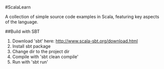 #ScalaLearn

A collection of simple source code examples in Scala, featuring key aspects of the language.


##Build with SBT

1. Download 'sbt' here: http://www.scala-sbt.org/download.html
2. Install sbt package
3. Change dir to the project dir
4. Compile with 'sbt clean compile'
5. Run with 'sbt run'


